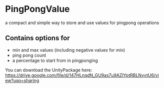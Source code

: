 # PingPongValue 

a compact and simple way to store and use values for pingpong operations

## Contains options for

- min and max values (including negative values for min)
- ping pong count 
- a percentage to start from in pingponging

You can download the UnityPackage here: https://drive.google.com/file/d/147HLnqdN_GU9as7u9AZIYptRBLNyvtU6/view?usp=sharing

